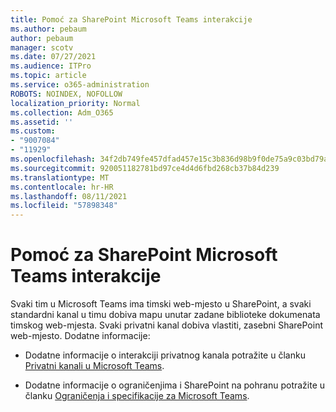 ```yaml
---
title: Pomoć za SharePoint Microsoft Teams interakcije
ms.author: pebaum
author: pebaum
manager: scotv
ms.date: 07/27/2021
ms.audience: ITPro
ms.topic: article
ms.service: o365-administration
ROBOTS: NOINDEX, NOFOLLOW
localization_priority: Normal
ms.collection: Adm_O365
ms.assetid: ''
ms.custom:
- "9007084"
- "11929"
ms.openlocfilehash: 34f2db749fe457dfad457e15c3b836d98b9f0de75a9c03bd79a3c1a8f4d4d4de
ms.sourcegitcommit: 920051182781bd97ce4d4d6fbd268cb37b84d239
ms.translationtype: MT
ms.contentlocale: hr-HR
ms.lasthandoff: 08/11/2021
ms.locfileid: "57898348"
---
```

# <a name="help-with-the-sharepoint-and-microsoft-teams-interaction"></a>Pomoć za SharePoint Microsoft Teams interakcije

Svaki tim u Microsoft Teams ima timski web-mjesto u SharePoint, a svaki standardni kanal u timu dobiva mapu unutar zadane biblioteke dokumenata timskog web-mjesta. Svaki privatni kanal dobiva vlastiti, zasebni SharePoint web-mjesto. Dodatne informacije:

- Dodatne informacije o interakciji privatnog kanala potražite u članku [Privatni kanali u Microsoft Teams](https://docs.microsoft.com/MicrosoftTeams/private-channels#private-channel-sharepoint-sites).

- Dodatne informacije o ograničenjima i SharePoint na pohranu potražite u članku [Ograničenja i specifikacije za Microsoft Teams](https://docs.microsoft.com/microsoftteams/limits-specifications-teams#storage). 
